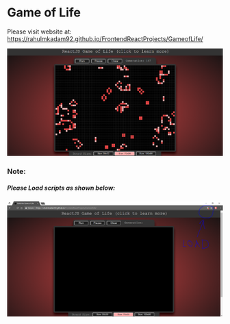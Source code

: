 # Game of Life

Please visit website at: https://rahulmkadam92.github.io/FrontendReactProjects/GameofLife/

![](images/GameofLife.PNG)

### Note:
##### Please Load scripts as shown below:

![](images/LoadScripts.PNG)

